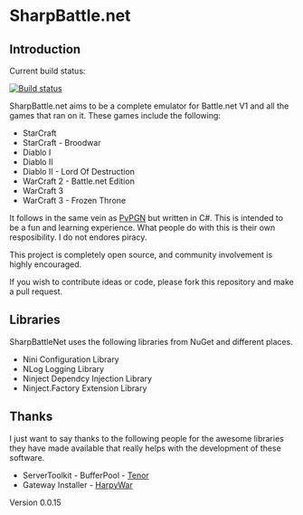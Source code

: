 # SharpBattle.net

## Introduction

Current build status:

[![Build status](https://ci.appveyor.com/api/projects/status/u180fx2lfy7bbesr)](https://ci.appveyor.com/project/wpieterse/sharpbattlenet)

SharpBattle.net aims to be a complete emulator for Battle.net V1 and all the games that ran on it. These games
include the following:

 + StarCraft
 + StarCraft - Broodwar
 + Diablo I
 + Diablo II
 + Diablo II - Lord Of Destruction
 + WarCraft 2 - Battle.net Edition
 + WarCraft 3
 + WarCraft 3 - Frozen Throne

It follows in the same vein as [PvPGN](http://pvpgn.berlios.de/) but written in C#. This is intended to be a fun
and learning experience. What people do with this is their own resposibility. I do not endores piracy.

This project is completely open source, and community involvement is highly encouraged.

If you wish to contribute ideas or code, please fork this repository and make a pull request.

## Libraries

SharpBattleNet uses the following libraries from NuGet and different places.

 + Nini Configuration Library
 + NLog Logging Library
 + Ninject Dependcy Injection Library
 + Ninject.Factory Extension Library

## Thanks

I just want to say thanks to the following people for the awesome libraries they have made available that really
helps with the development of these software.

 + ServerToolkit - BufferPool - [Tenor](https://github.com/tenor)
 + Gateway Installer - [HarpyWar](https://github.com/HarpyWar)

Version 0.0.15
